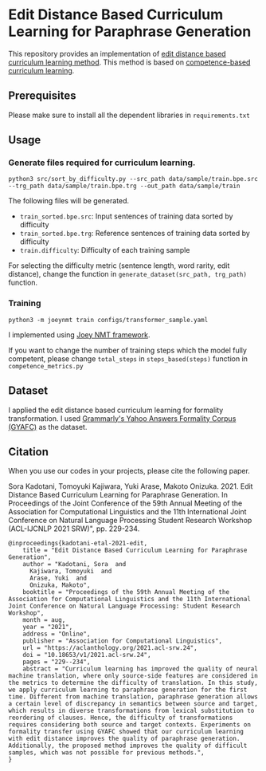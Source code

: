 # Edit Distance Based Curriculum Learning for Paraphrase Generation

This repository provides an implementation of [edit distance based curriculum learning method](https://aclanthology.org/2021.acl-srw.24).
This method is based on [competence-based curriculum learning](https://aclanthology.org/N19-1119).

## Prerequisites
Please make sure to install all the dependent libraries in ``requirements.txt``

## Usage
### Generate files required for curriculum learning.
```
python3 src/sort_by_difficulty.py --src_path data/sample/train.bpe.src --trg_path data/sample/train.bpe.trg --out_path data/sample/train
```
The following files will be generated.

* ```train_sorted.bpe.src```: Input sentences of training data sorted by difficulty
* ```train_sorted.bpe.trg```: Reference sentences of training data sorted by difficulty
* ```train.difficulty```: Difficulty of each training sample

For selecting the difficulty metric (sentence length, word rarity, edit distance), change the function in ```generate_dataset(src_path, trg_path)``` function.

### Training
```
python3 -m joeynmt train configs/transformer_sample.yaml
```
I implemented using [Joey NMT framework](https://github.com/joeynmt/joeynmt).

If you want to change the number of training steps which the model fully competent, please change ```total_steps```   in ```steps_based(steps)``` function in ```competence_metrics.py```

## Dataset
I applied the edit distance based curriculum learning for formality transformation.
I used [Grammarly's Yahoo Answers Formality Corpus (GYAFC)](https://github.com/raosudha89/GYAFC-corpus) as the dataset.

## Citation
When you use our codes in your projects, please cite the following paper.

Sora Kadotani, Tomoyuki Kajiwara, Yuki Arase, Makoto Onizuka. 2021. Edit Distance Based Curriculum Learning for Paraphrase Generation. In Proceedings of the Joint Conference of the 59th Annual Meeting of the Association for Computational Linguistics and the 11th International Joint Conference on Natural Language Processing Student Research Workshop (ACL-IJCNLP 2021 SRW)", pp. 229-234.
```
@inproceedings{kadotani-etal-2021-edit,
    title = "Edit Distance Based Curriculum Learning for Paraphrase Generation",
    author = "Kadotani, Sora  and
      Kajiwara, Tomoyuki  and
      Arase, Yuki  and
      Onizuka, Makoto",
    booktitle = "Proceedings of the 59th Annual Meeting of the Association for Computational Linguistics and the 11th International Joint Conference on Natural Language Processing: Student Research Workshop",
    month = aug,
    year = "2021",
    address = "Online",
    publisher = "Association for Computational Linguistics",
    url = "https://aclanthology.org/2021.acl-srw.24",
    doi = "10.18653/v1/2021.acl-srw.24",
    pages = "229--234",
    abstract = "Curriculum learning has improved the quality of neural machine translation, where only source-side features are considered in the metrics to determine the difficulty of translation. In this study, we apply curriculum learning to paraphrase generation for the first time. Different from machine translation, paraphrase generation allows a certain level of discrepancy in semantics between source and target, which results in diverse transformations from lexical substitution to reordering of clauses. Hence, the difficulty of transformations requires considering both source and target contexts. Experiments on formality transfer using GYAFC showed that our curriculum learning with edit distance improves the quality of paraphrase generation. Additionally, the proposed method improves the quality of difficult samples, which was not possible for previous methods.",
}
